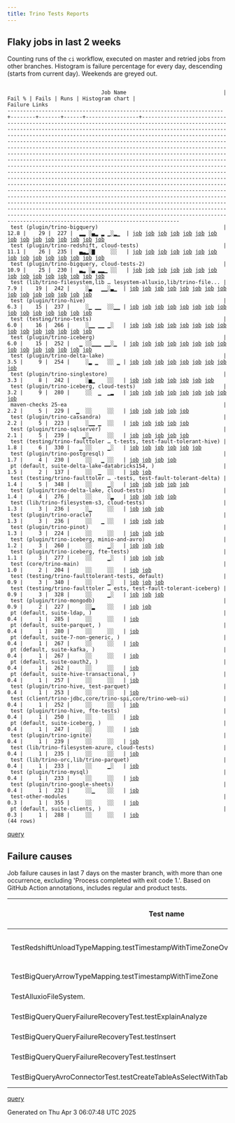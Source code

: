 ```yaml
---
title: Trino Tests Reports
---
```


## Flaky jobs in last 2 weeks

Counting runs of the `ci` workflow, executed on master and retried jobs from other branches.
Histogram is failure percentage for every day, descending (starts from current day).
Weekends are greyed out.
<pre><code>
                              Job Name                               | Fail % | Fails | Runs | Histogram chart |                                                                                                                                                                                                                                                                                                                                                                                                                                                                                                                                                                                                                  Failure Links                                                                                                                                                                                                                                                                                                                                                                                                                                                                                                                                                                                                                   
---------------------------------------------------------------------+--------+-------+------+-----------------+--------------------------------------------------------------------------------------------------------------------------------------------------------------------------------------------------------------------------------------------------------------------------------------------------------------------------------------------------------------------------------------------------------------------------------------------------------------------------------------------------------------------------------------------------------------------------------------------------------------------------------------------------------------------------------------------------------------------------------------------------------------------------------------------------------------------------------------------------------------------------------------------------------------------------------------------------------------------------------------------------------------------------------------------------------------------------------------------------------------------------------------------------------------------------------------------------------------------------------------------------
 test (plugin/trino-bigquery)                                        |   12.8 |    29 |  227 |  ▂▂ ░▄▂ ▂ ▁░▂▁  | <a href="https://github.com/trinodb/trino/actions/runs/14212415418/job/39821937166">job</a> <a href="https://github.com/trinodb/trino/actions/runs/14212415418/job/39821937166">job</a> <a href="https://github.com/trinodb/trino/actions/runs/14212415418/job/39824560729">job</a> <a href="https://github.com/trinodb/trino/actions/runs/14212415418/job/39824560729">job</a> <a href="https://github.com/trinodb/trino/actions/runs/14213907104/job/39826211181">job</a> <a href="https://github.com/trinodb/trino/actions/runs/14192480558/job/39760166600">job</a> <a href="https://github.com/trinodb/trino/actions/runs/14195132823/job/39768486837">job</a> <a href="https://github.com/trinodb/trino/actions/runs/14182848613/job/39732656907">job</a> <a href="https://github.com/trinodb/trino/actions/runs/14147623444/job/39636880374">job</a> <a href="https://github.com/trinodb/trino/actions/runs/14148542634/job/39638862162">job</a> <a href="https://github.com/trinodb/trino/actions/runs/14148542634/job/39638862162">job</a> <a href="https://github.com/trinodb/trino/actions/runs/14148542634/job/39643085055">job</a> <a href="https://github.com/trinodb/trino/actions/runs/14148542634/job/39643085055">job</a> <a href="https://github.com/trinodb/trino/actions/runs/14133552491/job/39599781300">job</a> <a href="https://github.com/trinodb/trino/actions/runs/14136301254/job/39608804417">job</a>  
 test (plugin/trino-redshift, cloud-tests)                           |   11.1 |    26 |  235 |  ▄▃▂░▇     ░░   | <a href="https://github.com/trinodb/trino/actions/runs/14213907104/job/39826226183">job</a> <a href="https://github.com/trinodb/trino/actions/runs/14215112412/job/39830020472">job</a> <a href="https://github.com/trinodb/trino/actions/runs/14215112412/job/39837250324">job</a> <a href="https://github.com/trinodb/trino/actions/runs/14217724076/job/39838242137">job</a> <a href="https://github.com/trinodb/trino/actions/runs/14218570705/job/39840904242">job</a> <a href="https://github.com/trinodb/trino/actions/runs/14192480558/job/39760185988">job</a> <a href="https://github.com/trinodb/trino/actions/runs/14195132823/job/39768507078">job</a> <a href="https://github.com/trinodb/trino/actions/runs/14195132823/job/39776984094">job</a> <a href="https://github.com/trinodb/trino/actions/runs/14162795268/job/39670911459">job</a> <a href="https://github.com/trinodb/trino/actions/runs/14163801309/job/39673543868">job</a> <a href="https://github.com/trinodb/trino/actions/runs/14170468611/job/39692988140">job</a> <a href="https://github.com/trinodb/trino/actions/runs/14175508183/job/39709417188">job</a> <a href="https://github.com/trinodb/trino/actions/runs/14182096320/job/39730391879">job</a> <a href="https://github.com/trinodb/trino/actions/runs/14142145622/job/39625028781">job</a> <a href="https://github.com/trinodb/trino/actions/runs/14143717123/job/39628469837">job</a>  
 test (plugin/trino-bigquery, cloud-tests-2)                         |   10.9 |    25 |  230 |  ▃▂ ░▃ ▂▂▁ ░░   | <a href="https://github.com/trinodb/trino/actions/runs/14213907104/job/39826211605">job</a> <a href="https://github.com/trinodb/trino/actions/runs/14215112412/job/39830005875">job</a> <a href="https://github.com/trinodb/trino/actions/runs/14215112412/job/39837227497">job</a> <a href="https://github.com/trinodb/trino/actions/runs/14217724076/job/39838225857">job</a> <a href="https://github.com/trinodb/trino/actions/runs/14224452581/job/39860486575">job</a> <a href="https://github.com/trinodb/trino/actions/runs/14192480558/job/39760167664">job</a> <a href="https://github.com/trinodb/trino/actions/runs/14195132823/job/39768487803">job</a> <a href="https://github.com/trinodb/trino/actions/runs/14146610855/job/39634681646">job</a> <a href="https://github.com/trinodb/trino/actions/runs/14148542634/job/39638862756">job</a> <a href="https://github.com/trinodb/trino/actions/runs/14148542634/job/39638862756">job</a> <a href="https://github.com/trinodb/trino/actions/runs/14094457731/job/39487874858">job</a> <a href="https://github.com/trinodb/trino/actions/runs/14094457731/job/39487874858">job</a> <a href="https://github.com/trinodb/trino/actions/runs/14103234994/job/39503941567">job</a> <a href="https://github.com/trinodb/trino/actions/runs/14107008652/job/39515835552">job</a> <a href="https://github.com/trinodb/trino/actions/runs/14109547007/job/39524446242">job</a>  
 test (lib/trino-filesystem,lib … lesystem-alluxio,lib/trino-file... |    7.9 |    19 |  242 |     ░▃   ▁▁░▃▁  | <a href="https://github.com/trinodb/trino/actions/runs/14224452581/job/39860478246">job</a> <a href="https://github.com/trinodb/trino/actions/runs/14143717123/job/39628463365">job</a> <a href="https://github.com/trinodb/trino/actions/runs/14143717123/job/39628463365">job</a> <a href="https://github.com/trinodb/trino/actions/runs/14148542634/job/39638860490">job</a> <a href="https://github.com/trinodb/trino/actions/runs/14148542634/job/39638860490">job</a> <a href="https://github.com/trinodb/trino/actions/runs/14108556474/job/39521057028">job</a> <a href="https://github.com/trinodb/trino/actions/runs/14059911418/job/39367965817">job</a> <a href="https://github.com/trinodb/trino/actions/runs/14066211134/job/39389388405">job</a> <a href="https://github.com/trinodb/trino/actions/runs/14066211134/job/39389388405">job</a> <a href="https://github.com/trinodb/trino/actions/runs/14066211134/job/39389388405">job</a> <a href="https://github.com/trinodb/trino/actions/runs/14067926571/job/39395031902">job</a> <a href="https://github.com/trinodb/trino/actions/runs/14025854870/job/39264313182">job</a> <a href="https://github.com/trinodb/trino/actions/runs/14036806313/job/39296781809">job</a> <a href="https://github.com/trinodb/trino/actions/runs/14040695562/job/39309944961">job</a> <a href="https://github.com/trinodb/trino/actions/runs/14010156369/job/39228948694">job</a>  
 test (plugin/trino-hive)                                            |    6.3 |    15 |  237 |     ░▁ ▁▁  ░░▁▁ | <a href="https://github.com/trinodb/trino/actions/runs/14224452581/job/39860492753">job</a> <a href="https://github.com/trinodb/trino/actions/runs/14146610855/job/39634684404">job</a> <a href="https://github.com/trinodb/trino/actions/runs/14094457731/job/39487879097">job</a> <a href="https://github.com/trinodb/trino/actions/runs/14094457731/job/39487879097">job</a> <a href="https://github.com/trinodb/trino/actions/runs/14112184676/job/39533607609">job</a> <a href="https://github.com/trinodb/trino/actions/runs/14094457731/job/39478853535">job</a> <a href="https://github.com/trinodb/trino/actions/runs/14094457731/job/39478853535">job</a> <a href="https://github.com/trinodb/trino/actions/runs/14068855994/job/39398049901">job</a> <a href="https://github.com/trinodb/trino/actions/runs/14025071291/job/39262343854">job</a> <a href="https://github.com/trinodb/trino/actions/runs/14035785853/job/39293467564">job</a> <a href="https://github.com/trinodb/trino/actions/runs/13988629530/job/39167400580">job</a> <a href="https://github.com/trinodb/trino/actions/runs/13998982650/job/39200961396">job</a> <a href="https://github.com/trinodb/trino/actions/runs/13960170676/job/39080079503">job</a> <a href="https://github.com/trinodb/trino/actions/runs/13960170676/job/39080079503">job</a> <a href="https://github.com/trinodb/trino/actions/runs/13980273607/job/39143874450">job</a>  
 test (testing/trino-tests)                                          |    6.0 |    16 |  266 |     ░▁▁ ▁▁ ▁░   | <a href="https://github.com/trinodb/trino/actions/runs/14212508455/job/39822175593">job</a> <a href="https://github.com/trinodb/trino/actions/runs/14142145622/job/39625030698">job</a> <a href="https://github.com/trinodb/trino/actions/runs/14137767990/job/39613499189">job</a> <a href="https://github.com/trinodb/trino/actions/runs/14110751481/job/39528632831">job</a> <a href="https://github.com/trinodb/trino/actions/runs/14066211134/job/39444355734">job</a> <a href="https://github.com/trinodb/trino/actions/runs/14066211134/job/39444355734">job</a> <a href="https://github.com/trinodb/trino/actions/runs/14066211134/job/39444355734">job</a> <a href="https://github.com/trinodb/trino/actions/runs/14082939690/job/39439996012">job</a> <a href="https://github.com/trinodb/trino/actions/runs/14065589679/job/39387234065">job</a> <a href="https://github.com/trinodb/trino/actions/runs/14066211134/job/39389420231">job</a> <a href="https://github.com/trinodb/trino/actions/runs/14066211134/job/39389420231">job</a> <a href="https://github.com/trinodb/trino/actions/runs/14066211134/job/39389420231">job</a> <a href="https://github.com/trinodb/trino/actions/runs/14033315832/job/39285701648">job</a> <a href="https://github.com/trinodb/trino/actions/runs/14023943525/job/39259551472">job</a> <a href="https://github.com/trinodb/trino/actions/runs/13981001131/job/39148270212">job</a>  
 test (plugin/trino-iceberg)                                         |    6.0 |    15 |  252 |   ▁ ░░▁▁▁ ▁▁░▁  | <a href="https://github.com/trinodb/trino/actions/runs/14192480558/job/39760178369">job</a> <a href="https://github.com/trinodb/trino/actions/runs/14183643844/job/39734882041">job</a> <a href="https://github.com/trinodb/trino/actions/runs/14136301254/job/39608814490">job</a> <a href="https://github.com/trinodb/trino/actions/runs/14108556474/job/39521081865">job</a> <a href="https://github.com/trinodb/trino/actions/runs/14115089616/job/39543283744">job</a> <a href="https://github.com/trinodb/trino/actions/runs/14115089616/job/39543283744">job</a> <a href="https://github.com/trinodb/trino/actions/runs/14082939690/job/39439980930">job</a> <a href="https://github.com/trinodb/trino/actions/runs/14026959253/job/39267278921">job</a> <a href="https://github.com/trinodb/trino/actions/runs/14031837705/job/39281084543">job</a> <a href="https://github.com/trinodb/trino/actions/runs/14033315832/job/39285689018">job</a> <a href="https://github.com/trinodb/trino/actions/runs/14038739193/job/39303362193">job</a> <a href="https://github.com/trinodb/trino/actions/runs/14023943525/job/39259550563">job</a> <a href="https://github.com/trinodb/trino/actions/runs/13981001131/job/39148266220">job</a> <a href="https://github.com/trinodb/trino/actions/runs/13989433232/job/39169943520">job</a> <a href="https://github.com/trinodb/trino/actions/runs/13981001131/job/39146084572">job</a>  
 test (plugin/trino-delta-lake)                                      |    3.5 |     9 |  254 |     ░▂ ▁   ░░ ▁ | <a href="https://github.com/trinodb/trino/actions/runs/14217724076/job/39838230032">job</a> <a href="https://github.com/trinodb/trino/actions/runs/14143717123/job/39628466453">job</a> <a href="https://github.com/trinodb/trino/actions/runs/14143717123/job/39628466453">job</a> <a href="https://github.com/trinodb/trino/actions/runs/14103234994/job/39503942879">job</a> <a href="https://github.com/trinodb/trino/actions/runs/14112184676/job/39533603262">job</a> <a href="https://github.com/trinodb/trino/actions/runs/14112184676/job/39540058150">job</a> <a href="https://github.com/trinodb/trino/actions/runs/14031837705/job/39281079267">job</a> <a href="https://github.com/trinodb/trino/actions/runs/13960201796/job/39080053677">job</a> <a href="https://github.com/trinodb/trino/actions/runs/13960201796/job/39080053677">job</a>                                                                                                                                                                                                                                                                                                                                                                                                                                                                                                  
 test (plugin/trino-singlestore)                                     |    3.3 |     8 |  242 |     ░▅▁    ░░   | <a href="https://github.com/trinodb/trino/actions/runs/14142145622/job/39625029223">job</a> <a href="https://github.com/trinodb/trino/actions/runs/14143717123/job/39628470231">job</a> <a href="https://github.com/trinodb/trino/actions/runs/14143717123/job/39628470231">job</a> <a href="https://github.com/trinodb/trino/actions/runs/14143717123/job/39634605207">job</a> <a href="https://github.com/trinodb/trino/actions/runs/14143717123/job/39634605207">job</a> <a href="https://github.com/trinodb/trino/actions/runs/14137767990/job/39613496260">job</a> <a href="https://github.com/trinodb/trino/actions/runs/14024760421/job/39261603603">job</a>                                                                                                                                                                                                                                                                                                                                                                                                                                                                                                                                                                                                                                                                  
 test (plugin/trino-iceberg, cloud-tests)                            |    3.2 |     9 |  280 |     ░░  ▁  ▁▂   | <a href="https://github.com/trinodb/trino/actions/runs/14182848613/job/39732664374">job</a> <a href="https://github.com/trinodb/trino/actions/runs/14112184676/job/39533610455">job</a> <a href="https://github.com/trinodb/trino/actions/runs/14094457731/job/39478855026">job</a> <a href="https://github.com/trinodb/trino/actions/runs/14094457731/job/39478855026">job</a> <a href="https://github.com/trinodb/trino/actions/runs/14025854870/job/39264320902">job</a> <a href="https://github.com/trinodb/trino/actions/runs/14023943525/job/39259550712">job</a> <a href="https://github.com/trinodb/trino/actions/runs/14010156369/job/39228952606">job</a> <a href="https://github.com/trinodb/trino/actions/runs/13981001131/job/39148266523">job</a> <a href="https://github.com/trinodb/trino/actions/runs/13981001131/job/39146084967">job</a>                                                                                                                                                                                                                                                                                                                                                                                                                                                                                                  
 maven-checks 25-ea                                                  |    2.2 |     5 |  229 |  ▁  ░░     ░░   | <a href="https://github.com/trinodb/trino/actions/runs/14215112412/job/39829923746">job</a> <a href="https://github.com/trinodb/trino/actions/runs/14215112412/job/39837210150">job</a> <a href="https://github.com/trinodb/trino/actions/runs/14108556474/job/39520969786">job</a> <a href="https://github.com/trinodb/trino/actions/runs/14059911418/job/39367896715">job</a> <a href="https://github.com/trinodb/trino/actions/runs/14038739193/job/39303270643">job</a>                                                                                                                                                                                                                                                                                                                                                                                                                                                                                                                                                                                                                                                                                                                                                                                                                                  
 test (plugin/trino-cassandra)                                       |    2.2 |     5 |  223 |     ░▁▁ ▁  ░░   | <a href="https://github.com/trinodb/trino/actions/runs/14142145622/job/39625024738">job</a> <a href="https://github.com/trinodb/trino/actions/runs/14135058506/job/39604758327">job</a> <a href="https://github.com/trinodb/trino/actions/runs/14086936719/job/39453508096">job</a> <a href="https://github.com/trinodb/trino/actions/runs/14086936719/job/39453508096">job</a> <a href="https://github.com/trinodb/trino/actions/runs/13982998674/job/39151721795">job</a>                                                                                                                                                                                                                                                                                                                                                                                                                                                                                                                                                                                                                                                                                                                                                                                                                                  
 test (plugin/trino-sqlserver)                                       |    2.1 |     5 |  239 |    ▁░▁     ░░   | <a href="https://github.com/trinodb/trino/actions/runs/14162703703/job/39670745054">job</a> <a href="https://github.com/trinodb/trino/actions/runs/14162703703/job/39670745054">job</a> <a href="https://github.com/trinodb/trino/actions/runs/14146610855/job/39634687099">job</a> <a href="https://github.com/trinodb/trino/actions/runs/13985858927/job/39159395937">job</a> <a href="https://github.com/trinodb/trino/actions/runs/13976144184/job/39130405259">job</a>                                                                                                                                                                                                                                                                                                                                                                                                                                                                                                                                                                                                                                                                                                                                                                                                                                  
 test (testing/trino-faulttoler … t-tests, test-fault-tolerant-hive) |    1.8 |     6 |  330 |   ▁ ░░     ▁░   | <a href="https://github.com/trinodb/trino/actions/runs/14198650369/job/39779987919">job</a> <a href="https://github.com/trinodb/trino/actions/runs/14198650369/job/39779987919">job</a> <a href="https://github.com/trinodb/trino/actions/runs/14033516416/job/39286459479">job</a> <a href="https://github.com/trinodb/trino/actions/runs/14023943525/job/39259551262">job</a> <a href="https://github.com/trinodb/trino/actions/runs/13981001131/job/39148269506">job</a> <a href="https://github.com/trinodb/trino/actions/runs/13981001131/job/39146086169">job</a>                                                                                                                                                                                                                                                                                                                                                                                                                                                                                                                                                                                                                                                                                                                                                  
 test (plugin/trino-postgresql)                                      |    1.7 |     4 |  230 |     ░░   ▁ ░░   | <a href="https://github.com/trinodb/trino/actions/runs/14057735510/job/39361101339">job</a> <a href="https://github.com/trinodb/trino/actions/runs/14057735510/job/39361101339">job</a> <a href="https://github.com/trinodb/trino/actions/runs/14057735510/job/39361101339">job</a> <a href="https://github.com/trinodb/trino/actions/runs/14068855994/job/39398056033">job</a>                                                                                                                                                                                                                                                                                                                                                                                                                                                                                                                                                                                                                                                                                                                                                                                                                                                                                                                  
 pt (default, suite-delta-lake-databricks154, )                      |    1.5 |     2 |  137 |     ░░  ▁  ░░   | <a href="https://github.com/trinodb/trino/actions/runs/14082284004/job/39438320986">job</a> <a href="https://github.com/trinodb/trino/actions/runs/14040695562/job/39310536470">job</a>                                                                                                                                                                                                                                                                                                                                                                                                                                                                                                                                                                                                                                                                                                                                                                                                                                                                                                                                                                                                                                                                                  
 test (testing/trino-faulttoler … -tests, test-fault-tolerant-delta) |    1.4 |     5 |  348 |     ░░     ▁░   | <a href="https://github.com/trinodb/trino/actions/runs/14099201660/job/39492245225">job</a> <a href="https://github.com/trinodb/trino/actions/runs/14099201660/job/39492245225">job</a> <a href="https://github.com/trinodb/trino/actions/runs/14023943525/job/39259551113">job</a> <a href="https://github.com/trinodb/trino/actions/runs/13981001131/job/39148268814">job</a> <a href="https://github.com/trinodb/trino/actions/runs/13981001131/job/39146085952">job</a>                                                                                                                                                                                                                                                                                                                                                                                                                                                                                                                                                                                                                                                                                                                                                                                                                                  
 test (plugin/trino-delta-lake, cloud-tests)                         |    1.4 |     4 |  276 |     ░░     ░▂   | <a href="https://github.com/trinodb/trino/actions/runs/14163801309/job/39673538374">job</a> <a href="https://github.com/trinodb/trino/actions/runs/14110751481/job/39528607330">job</a> <a href="https://github.com/trinodb/trino/actions/runs/14004347929/job/39216115028">job</a> <a href="https://github.com/trinodb/trino/actions/runs/13985153919/job/39157517443">job</a>                                                                                                                                                                                                                                                                                                                                                                                                                                                                                                                                                                                                                                                                                                                                                                                                                                                                                                                  
 test (lib/trino-filesystem-s3, cloud-tests)                         |    1.3 |     3 |  236 |     ░▁     ░░   | <a href="https://github.com/trinodb/trino/actions/runs/14182848613/job/39732656460">job</a> <a href="https://github.com/trinodb/trino/actions/runs/14146610855/job/39634680918">job</a> <a href="https://github.com/trinodb/trino/actions/runs/14108249427/job/39519998659">job</a>                                                                                                                                                                                                                                                                                                                                                                                                                                                                                                                                                                                                                                                                                                                                                                                                                                                                                                                                                                                                  
 test (plugin/trino-oracle)                                          |    1.3 |     3 |  236 |     ░░   ▁ ░░   | <a href="https://github.com/trinodb/trino/actions/runs/14057735510/job/39361100432">job</a> <a href="https://github.com/trinodb/trino/actions/runs/14057735510/job/39361100432">job</a> <a href="https://github.com/trinodb/trino/actions/runs/14057735510/job/39361100432">job</a>                                                                                                                                                                                                                                                                                                                                                                                                                                                                                                                                                                                                                                                                                                                                                                                                                                                                                                                                                                                                  
 test (plugin/trino-pinot)                                           |    1.3 |     3 |  224 |     ░░     ░░   | <a href="https://github.com/trinodb/trino/actions/runs/14035785853/job/39293476663">job</a> <a href="https://github.com/trinodb/trino/actions/runs/13998982650/job/39200968347">job</a> <a href="https://github.com/trinodb/trino/actions/runs/13981222566/job/39146745764">job</a>                                                                                                                                                                                                                                                                                                                                                                                                                                                                                                                                                                                                                                                                                                                                                                                                                                                                                                                                                                                                  
 test (plugin/trino-iceberg, minio-and-avro)                         |    1.2 |     3 |  260 |     ░░     ▁░   | <a href="https://github.com/trinodb/trino/actions/runs/14023943525/job/39259550931">job</a> <a href="https://github.com/trinodb/trino/actions/runs/13981001131/job/39148267890">job</a> <a href="https://github.com/trinodb/trino/actions/runs/13981001131/job/39146085462">job</a>                                                                                                                                                                                                                                                                                                                                                                                                                                                                                                                                                                                                                                                                                                                                                                                                                                                                                                                                                                                                  
 test (plugin/trino-iceberg, fte-tests)                              |    1.1 |     3 |  277 |     ░░     ▁░   | <a href="https://github.com/trinodb/trino/actions/runs/14023943525/job/39259550820">job</a> <a href="https://github.com/trinodb/trino/actions/runs/13981001131/job/39148266996">job</a> <a href="https://github.com/trinodb/trino/actions/runs/13981001131/job/39146085239">job</a>                                                                                                                                                                                                                                                                                                                                                                                                                                                                                                                                                                                                                                                                                                                                                                                                                                                                                                                                                                                                  
 test (core/trino-main)                                              |    1.0 |     2 |  204 |     ░░     ░░   | <a href="https://github.com/trinodb/trino/actions/runs/14036645380/job/39296228971">job</a> <a href="https://github.com/trinodb/trino/actions/runs/14045148600/job/39324240649">job</a>                                                                                                                                                                                                                                                                                                                                                                                                                                                                                                                                                                                                                                                                                                                                                                                                                                                                                                                                                                                                                                                                                  
 test (testing/trino-faulttolerant-tests, default)                   |    0.9 |     3 |  340 |     ░░     ▁░   | <a href="https://github.com/trinodb/trino/actions/runs/14023943525/job/39259551030">job</a> <a href="https://github.com/trinodb/trino/actions/runs/13981001131/job/39148268356">job</a> <a href="https://github.com/trinodb/trino/actions/runs/13981001131/job/39146085702">job</a>                                                                                                                                                                                                                                                                                                                                                                                                                                                                                                                                                                                                                                                                                                                                                                                                                                                                                                                                                                                                  
 test (testing/trino-faulttoler … ests, test-fault-tolerant-iceberg) |    0.9 |     3 |  328 |     ░░     ▁░   | <a href="https://github.com/trinodb/trino/actions/runs/14023943525/job/39259551360">job</a> <a href="https://github.com/trinodb/trino/actions/runs/13981001131/job/39148269760">job</a> <a href="https://github.com/trinodb/trino/actions/runs/13981001131/job/39146086429">job</a>                                                                                                                                                                                                                                                                                                                                                                                                                                                                                                                                                                                                                                                                                                                                                                                                                                                                                                                                                                                                  
 test (plugin/trino-mongodb)                                         |    0.9 |     2 |  227 |     ░░▂    ░░   | <a href="https://github.com/trinodb/trino/actions/runs/14126103223/job/39575511291">job</a> <a href="https://github.com/trinodb/trino/actions/runs/14126103223/job/39575511291">job</a>                                                                                                                                                                                                                                                                                                                                                                                                                                                                                                                                                                                                                                                                                                                                                                                                                                                                                                                                                                                                                                                                                  
 pt (default, suite-ldap, )                                          |    0.4 |     1 |  285 |     ░░     ░░   | <a href="https://github.com/trinodb/trino/actions/runs/14111225460/job/39530903360">job</a>                                                                                                                                                                                                                                                                                                                                                                                                                                                                                                                                                                                                                                                                                                                                                                                                                                                                                                                                                                                                                                                                                                                                                                  
 pt (default, suite-parquet, )                                       |    0.4 |     1 |  280 |     ░░     ░░   | <a href="https://github.com/trinodb/trino/actions/runs/14111225460/job/39530902195">job</a>                                                                                                                                                                                                                                                                                                                                                                                                                                                                                                                                                                                                                                                                                                                                                                                                                                                                                                                                                                                                                                                                                                                                                                  
 pt (default, suite-7-non-generic, )                                 |    0.4 |     1 |  267 |     ░░     ░░   | <a href="https://github.com/trinodb/trino/actions/runs/14118205794/job/39553555221">job</a>                                                                                                                                                                                                                                                                                                                                                                                                                                                                                                                                                                                                                                                                                                                                                                                                                                                                                                                                                                                                                                                                                                                                                                  
 pt (default, suite-kafka, )                                         |    0.4 |     1 |  267 |     ░░     ░░   | <a href="https://github.com/trinodb/trino/actions/runs/14223547445/job/39858043934">job</a>                                                                                                                                                                                                                                                                                                                                                                                                                                                                                                                                                                                                                                                                                                                                                                                                                                                                                                                                                                                                                                                                                                                                                                  
 pt (default, suite-oauth2, )                                        |    0.4 |     1 |  262 |     ░░     ░░   | <a href="https://github.com/trinodb/trino/actions/runs/14217724076/job/39838708755">job</a>                                                                                                                                                                                                                                                                                                                                                                                                                                                                                                                                                                                                                                                                                                                                                                                                                                                                                                                                                                                                                                                                                                                                                                  
 pt (default, suite-hive-transactional, )                            |    0.4 |     1 |  257 |     ░░     ░░   | <a href="https://github.com/trinodb/trino/actions/runs/13988629530/job/39167933522">job</a>                                                                                                                                                                                                                                                                                                                                                                                                                                                                                                                                                                                                                                                                                                                                                                                                                                                                                                                                                                                                                                                                                                                                                                  
 test (plugin/trino-hive, test-parquet)                              |    0.4 |     1 |  253 |     ░░     ░░   | <a href="https://github.com/trinodb/trino/actions/runs/14053248514/job/39347371075">job</a>                                                                                                                                                                                                                                                                                                                                                                                                                                                                                                                                                                                                                                                                                                                                                                                                                                                                                                                                                                                                                                                                                                                                                                  
 test (client/trino-jdbc,core/trino-spi,core/trino-web-ui)           |    0.4 |     1 |  252 |     ░░     ░░   | <a href="https://github.com/trinodb/trino/actions/runs/13998982650/job/39200947774">job</a>                                                                                                                                                                                                                                                                                                                                                                                                                                                                                                                                                                                                                                                                                                                                                                                                                                                                                                                                                                                                                                                                                                                                                                  
 test (plugin/trino-hive, fte-tests)                                 |    0.4 |     1 |  250 |     ░░     ░░   | <a href="https://github.com/trinodb/trino/actions/runs/14071929457/job/39407827038">job</a>                                                                                                                                                                                                                                                                                                                                                                                                                                                                                                                                                                                                                                                                                                                                                                                                                                                                                                                                                                                                                                                                                                                                                                  
 pt (default, suite-iceberg, )                                       |    0.4 |     1 |  247 |     ░░     ░░   | <a href="https://github.com/trinodb/trino/actions/runs/13976144184/job/39130960472">job</a>                                                                                                                                                                                                                                                                                                                                                                                                                                                                                                                                                                                                                                                                                                                                                                                                                                                                                                                                                                                                                                                                                                                                                                  
 test (plugin/trino-ignite)                                          |    0.4 |     1 |  239 |     ░░     ░░   | <a href="https://github.com/trinodb/trino/actions/runs/14035785853/job/39293472143">job</a>                                                                                                                                                                                                                                                                                                                                                                                                                                                                                                                                                                                                                                                                                                                                                                                                                                                                                                                                                                                                                                                                                                                                                                  
 test (lib/trino-filesystem-azure, cloud-tests)                      |    0.4 |     1 |  235 |     ░░     ░░   | <a href="https://github.com/trinodb/trino/actions/runs/14038312072/job/39301887898">job</a>                                                                                                                                                                                                                                                                                                                                                                                                                                                                                                                                                                                                                                                                                                                                                                                                                                                                                                                                                                                                                                                                                                                                                                  
 test (lib/trino-orc,lib/trino-parquet)                              |    0.4 |     1 |  233 |     ░░     ▁░   | <a href="https://github.com/trinodb/trino/actions/runs/14014201425/job/39237779120">job</a>                                                                                                                                                                                                                                                                                                                                                                                                                                                                                                                                                                                                                                                                                                                                                                                                                                                                                                                                                                                                                                                                                                                                                                  
 test (plugin/trino-mysql)                                           |    0.4 |     1 |  233 |     ░░     ░░   | <a href="https://github.com/trinodb/trino/actions/runs/14035045381/job/39291166195">job</a>                                                                                                                                                                                                                                                                                                                                                                                                                                                                                                                                                                                                                                                                                                                                                                                                                                                                                                                                                                                                                                                                                                                                                                  
 test (plugin/trino-google-sheets)                                   |    0.4 |     1 |  232 |     ░░▁    ░░   | <a href="https://github.com/trinodb/trino/actions/runs/14133552491/job/39599786757">job</a>                                                                                                                                                                                                                                                                                                                                                                                                                                                                                                                                                                                                                                                                                                                                                                                                                                                                                                                                                                                                                                                                                                                                                                  
 test-other-modules                                                  |    0.3 |     1 |  355 |     ░░     ░░   | <a href="https://github.com/trinodb/trino/actions/runs/14038739193/job/39303273237">job</a>                                                                                                                                                                                                                                                                                                                                                                                                                                                                                                                                                                                                                                                                                                                                                                                                                                                                                                                                                                                                                                                                                                                                                                  
 pt (default, suite-clients, )                                       |    0.3 |     1 |  288 |     ░░     ░░   | <a href="https://github.com/trinodb/trino/actions/runs/14057526362/job/39360957622">job</a>                                                                                                                                                                                                                                                                                                                                                                                                                                                                                                                                                                                                                                                                                                                                                                                                                                                                                                                                                                                                                                                                                                                                                                  
(44 rows)
</code></pre>
[query](https://github.com/trinodb/reports/blob/5826e1a184a5173c98b03449b1daa30c85ac5c4c/sql/tests/jobs.sql)

## Failure causes

Job failure causes in last 7 days on the master branch, with more than one occurrence,
excluding 'Process completed with exit code 1.'.
Based on GitHub Action annotations, includes regular and product tests.

| Test name                                                                             | Message                                                                                                                                                     | Test failures | Run failures | % of runs | First seen at           | Last seen at            | Failure Links                                                                                                                                                                                                                                                                                                                                                                                                    |
| ------------------------------------------------------------------------------------- | ----------------------------------------------------------------------------------------------------------------------------------------------------------- | -------------:| ------------:| ---------:| ----------------------- | ----------------------- | ---------------------------------------------------------------------------------------------------------------------------------------------------------------------------------------------------------------------------------------------------------------------------------------------------------------------------------------------------------------------------------------------------------------- |
| TestRedshiftUnloadTypeMapping.testTimestampWithTimeZoneOverflow                       | Expected TrinoException or wrapper, but got: io.trino.testing.QueryFailedException io.trino.testing.QueryFailedException: Millis overflow: 9224318015999000 |            20 |           18 |       3.6 | 2025-03-29 04:46:29.000 | 2025-04-02 21:15:33.000 | <a href="https://github.com/trinodb/trino/actions/runs/14142145622/job/39625028781">job</a> <a href="https://github.com/trinodb/trino/actions/runs/14143717123/job/39628469837">job</a> <a href="https://github.com/trinodb/trino/actions/runs/14146610855/job/39634686621">job</a> <a href="https://github.com/trinodb/trino/actions/runs/14148542634/job/39638867396">job</a> <a href="https://github.com/trinodb/trino/actions/runs/14162795268/job/39670911459">job</a>  |
| TestBigQueryArrowTypeMapping.testTimestampWithTimeZone                                | Error executing sql:\&lt;br/\&gt;                                                                                                                                 |             3 |            3 |       0.6 | 2025-03-27 09:49:25.000 | 2025-04-02 21:09:55.000 | <a href="https://github.com/trinodb/trino/actions/runs/14103234994/job/39503941567">job</a> <a href="https://github.com/trinodb/trino/actions/runs/14224452581/job/39860486575">job</a> <a href="https://github.com/trinodb/trino/actions/runs/14229400402/job/39876600449">job</a>                                                                                                                                                                  |
| TestAlluxioFileSystem.                                                                | org.testcontainers.containers.ContainerLaunchException: Container startup failed for image alluxio/alluxio:2.9.5                                            |             3 |            3 |       0.6 | 2025-03-29 08:15:11.000 | 2025-04-02 16:27:29.000 | <a href="https://github.com/trinodb/trino/actions/runs/14143717123/job/39628463365">job</a> <a href="https://github.com/trinodb/trino/actions/runs/14148542634/job/39638860490">job</a> <a href="https://github.com/trinodb/trino/actions/runs/14224452581/job/39860478246">job</a>                                                                                                                                                                  |
| TestBigQueryQueryFailureRecoveryTest.testExplainAnalyze                               | Service is unavailable. Please retry.                                                                                                                       |             3 |            2 |       0.4 | 2025-04-02 08:47:43.000 | 2025-04-02 10:59:36.000 | <a href="https://github.com/trinodb/trino/actions/runs/14215112412/job/39830005875">job</a> <a href="https://github.com/trinodb/trino/actions/runs/14215112412/job/39837227497">job</a> <a href="https://github.com/trinodb/trino/actions/runs/14217724076/job/39838225857">job</a>                                                                                                                                                                  |
| TestBigQueryQueryFailureRecoveryTest.testInsert                                       | Failed to insert rows                                                                                                                                       |             2 |            2 |       0.4 | 2025-03-29 19:13:49.000 | 2025-04-01 12:23:27.000 | <a href="https://github.com/trinodb/trino/actions/runs/14148542634/job/39638862756">job</a> <a href="https://github.com/trinodb/trino/actions/runs/14195132823/job/39768487803">job</a>                                                                                                                                                                                                                                                  |
| TestBigQueryQueryFailureRecoveryTest.testInsert                                       | Service is unavailable. Please retry.                                                                                                                       |             2 |            2 |       0.4 | 2025-03-27 16:16:32.000 | 2025-04-02 07:39:18.000 | <a href="https://github.com/trinodb/trino/actions/runs/14111225460/job/39530263699">job</a> <a href="https://github.com/trinodb/trino/actions/runs/14213907104/job/39826211605">job</a>                                                                                                                                                                                                                                                  |
| TestBigQueryAvroConnectorTest.testCreateTableAsSelectWithTableCommentSpecialCharacter | Failed to insert rows                                                                                                                                       |             2 |            2 |       0.4 | 2025-03-29 19:16:23.000 | 2025-04-01 12:25:09.000 | <a href="https://github.com/trinodb/trino/actions/runs/14148542634/job/39638862162">job</a> <a href="https://github.com/trinodb/trino/actions/runs/14195132823/job/39768486837">job</a>                                                                                                                                                                                                                                                  |

[query](https://github.com/trinodb/reports/blob/5826e1a184a5173c98b03449b1daa30c85ac5c4c/sql/tests/annotations.sql)

Generated on Thu Apr  3 06:07:48 UTC 2025
